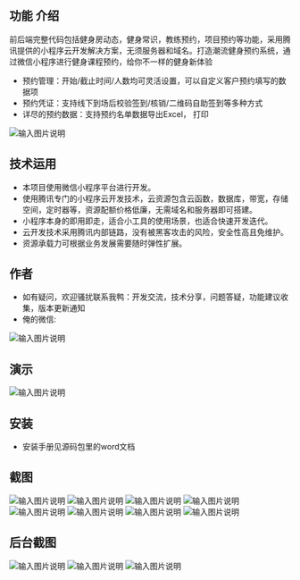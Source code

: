 ## 功能 介绍 
    
前后端完整代码包括健身房动态，健身常识，教练预约，项目预约等功能，采用腾讯提供的小程序云开发解决方案，无须服务器和域名。打造潮流健身预约系统，通过微信小程序进行健身课程预约，给你不一样的健身新体验

- 预约管理：开始/截止时间/人数均可灵活设置，可以自定义客户预约填写的数据项
- 预约凭证：支持线下到场后校验签到/核销/二维码自助签到等多种方式
- 详尽的预约数据：支持预约名单数据导出Excel，  打印

 ![输入图片说明](demo/%E5%BE%AE%E4%BF%A1%E5%9B%BE%E7%89%87_20220227185302.png)

## 技术运用
- 本项目使用微信小程序平台进行开发。
- 使用腾讯专门的小程序云开发技术，云资源包含云函数，数据库，带宽，存储空间，定时器等，资源配额价格低廉，无需域名和服务器即可搭建。
- 小程序本身的即用即走，适合小工具的使用场景，也适合快速开发迭代。
- 云开发技术采用腾讯内部链路，没有被黑客攻击的风险，安全性高且免维护。
- 资源承载力可根据业务发展需要随时弹性扩展。  



## 作者
- 如有疑问，欢迎骚扰联系我鸭：开发交流，技术分享，问题答疑，功能建议收集，版本更新通知
- 俺的微信:

![输入图片说明](https://gitee.com/naive2021/smartcollege/raw/master/demo/author.jpg)



## 演示
 ![输入图片说明](demo/%E5%BE%AE%E4%BF%A1%E5%9B%BE%E7%89%87_20220227185302.png)
 




## 安装

- 安装手册见源码包里的word文档




## 截图
![输入图片说明](demo/%E9%A6%96%E9%A1%B5.png)
![输入图片说明](demo/%E5%B0%8F%E9%BB%91%E6%9D%BF.png)
![输入图片说明](demo/%E6%95%99%E7%BB%83%E9%A2%84%E7%BA%A6.png)
![输入图片说明](demo/%E9%A1%B9%E7%9B%AE%E9%A2%84%E7%BA%A6.png)
![输入图片说明](demo/%E4%B8%AA%E4%BA%BA%E4%B8%AD%E5%BF%83.png)
![输入图片说明](demo/%E9%A2%84%E7%BA%A6%E6%97%A5%E5%8E%86.png)
![输入图片说明](demo/%E9%A2%84%E7%BA%A6%E6%97%B6%E6%AE%B5.png)
![输入图片说明](demo/%E9%A2%84%E7%BA%A6%E8%AF%A6%E6%83%85.png)
 
## 后台截图
![输入图片说明](demo/%E5%90%8E%E5%8F%B0-%E9%A2%84%E7%BA%A6%E5%88%97%E8%A1%A8.png)
![输入图片说明](demo/%E5%90%8E%E5%8F%B0-%E9%A2%84%E7%BA%A6%E5%90%8D%E5%8D%95.png)
![输入图片说明](demo/%E5%90%8E%E5%8F%B0.png)
